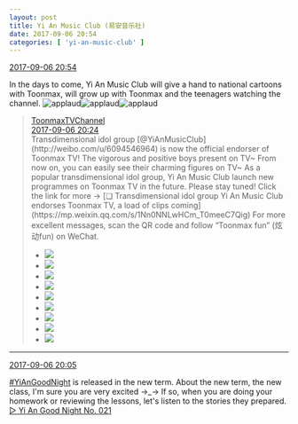 ```yaml
---
layout: post
title: Yi An Music Club (易安音乐社)
date: 2017-09-06 20:54
categories: [ 'yi-an-music-club' ]
---
```


<div class="weibo-info">
  <a href="http://weibo.com/6094546964/FkAVOrvC6">2017-09-06 20:54</a>
</div>

In the days to come, Yi An Music Club will give a hand to national cartoons with Toonmax, will grow up with Toonmax and the teenagers watching the channel. ![applaud](http://img.t.sinajs.cn/t4/appstyle/expression/ext/normal/36/gza_org.gif)![applaud](http://img.t.sinajs.cn/t4/appstyle/expression/ext/normal/36/gza_org.gif)![applaud](http://img.t.sinajs.cn/t4/appstyle/expression/ext/normal/36/gza_org.gif)

<!-- more -->

> <div class="weibo-post-name">
>   <a href="http://weibo.com/toonmax">ToonmaxTVChannel</a>
> </div>
> <div class="weibo-info">
>   <a href="http://weibo.com/2154065944/FkAJBCmnU">2017-09-06 20:24</a>
> </div>
> Transdimensional idol group [@YiAnMusicClub](http://weibo.com/u/6094546964) is now the official endorser of Toonmax TV! The vigorous and positive boys present on TV~ From now on, you can easily see their charming figures on TV~ As a popular transdimensional idol group, Yi An Music Club launch new programmes on Toonmax TV in the future. Please stay tuned! Click the link for more → [❏ Transdimensional idol group Yi An Music Club endorses Toonmax TV, a load of clips coming](https://mp.weixin.qq.com/s/1Nn0NNLwHCm_T0meeC7Qig) For more excellent messages, scan the QR code and follow “Toonmax fun” (炫动fun) on WeChat.  
> <ul class="weibo-pic-list-3">
>   <li class="weibo-pic">
>     <a href="http://wx4.sinaimg.cn/mw690/80647018gy1fja3d4gj4jj20qo13zwlu.jpg"><img src="//wx4.sinaimg.cn/thumb150/80647018gy1fja3d4gj4jj20qo13zwlu.jpg" /></a>
>   </li>
>   <li class="weibo-pic">
>     <a href="http://wx3.sinaimg.cn/mw690/80647018gy1fja3d6pev0j20qo13zq7c.jpg"><img src="//wx3.sinaimg.cn/thumb150/80647018gy1fja3d6pev0j20qo13zq7c.jpg" /></a>
>   </li>
>   <li class="weibo-pic">
>     <a href="http://wx2.sinaimg.cn/mw690/80647018gy1fja3d8pbhtj20qo13zn3a.jpg"><img src="//wx2.sinaimg.cn/thumb150/80647018gy1fja3d8pbhtj20qo13zn3a.jpg" /></a>
>   </li>
>   <li class="weibo-pic">
>     <a href="http://wx4.sinaimg.cn/mw690/80647018gy1fja3da0yplj20qo13z78w.jpg"><img src="//wx4.sinaimg.cn/thumb150/80647018gy1fja3da0yplj20qo13z78w.jpg" /></a>
>   </li>
>   <li class="weibo-pic">
>     <a href="http://wx2.sinaimg.cn/mw690/80647018gy1fja3djgribj20by0bygmi.jpg"><img src="//wx2.sinaimg.cn/thumb150/80647018gy1fja3djgribj20by0bygmi.jpg" /></a>
>   </li>
>   <li class="weibo-pic">
>     <a href="http://wx1.sinaimg.cn/mw690/80647018gy1fja3dd0pw3j20qo13z4a7.jpg"><img src="//wx1.sinaimg.cn/thumb150/80647018gy1fja3dd0pw3j20qo13z4a7.jpg" /></a>
>   </li>
>   <li class="weibo-pic">
>     <a href="http://wx1.sinaimg.cn/mw690/80647018gy1fja3de7h3lj20qo0zktcw.jpg"><img src="//wx1.sinaimg.cn/thumb150/80647018gy1fja3de7h3lj20qo0zktcw.jpg" /></a>
>   </li>
>   <li class="weibo-pic">
>     <a href="http://wx2.sinaimg.cn/mw690/80647018gy1fja3dg2sd5j21400qogri.jpg"><img src="//wx2.sinaimg.cn/thumb150/80647018gy1fja3dg2sd5j21400qogri.jpg" /></a>
>   </li>
>   <li class="weibo-pic">
>     <a href="http://wx4.sinaimg.cn/mw690/80647018gy1fja3dipy98j21400qodld.jpg"><img src="//wx4.sinaimg.cn/thumb150/80647018gy1fja3dipy98j21400qodld.jpg" /></a>
>   </li>
> </ul>


---

<div class="weibo-info">
  <a href="http://weibo.com/6094546964/FkAC0C0qJ">2017-09-06 20:05</a>
</div>

[#YiAnGoodNight](http://weibo.com/p/10080892b104a59bff303ca883e7931b5b916e) is released in the new term. About the new term, the new class, I'm sure you are very excited →_→ If so, when you are doing your homework or reviewing the lessons, let's listen to the stories they prepared. [▷ Yi An Good Night No. 021](http://www.ximalaya.com/78339006/sound/49868707/)
